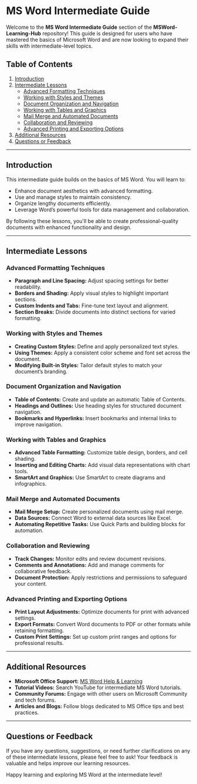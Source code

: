 # MS Word Intermediate Guide

Welcome to the **MS Word Intermediate Guide** section of the **MSWord-Learning-Hub** repository! This guide is designed for users who have mastered the basics of Microsoft Word and are now looking to expand their skills with intermediate-level topics. 

## Table of Contents
1. [Introduction](#introduction)
2. [Intermediate Lessons](#intermediate-lessons)
   - [Advanced Formatting Techniques](#advanced-formatting-techniques)
   - [Working with Styles and Themes](#working-with-styles-and-themes)
   - [Document Organization and Navigation](#document-organization-and-navigation)
   - [Working with Tables and Graphics](#working-with-tables-and-graphics)
   - [Mail Merge and Automated Documents](#mail-merge-and-automated-documents)
   - [Collaboration and Reviewing](#collaboration-and-reviewing)
   - [Advanced Printing and Exporting Options](#advanced-printing-and-exporting-options)
3. [Additional Resources](#additional-resources)
4. [Questions or Feedback](#questions-or-feedback)

---

## Introduction

This intermediate guide builds on the basics of MS Word. You will learn to:
- Enhance document aesthetics with advanced formatting.
- Use and manage styles to maintain consistency.
- Organize lengthy documents efficiently.
- Leverage Word’s powerful tools for data management and collaboration.

By following these lessons, you'll be able to create professional-quality documents with enhanced functionality and design.

---

## Intermediate Lessons

### Advanced Formatting Techniques
- **Paragraph and Line Spacing:** Adjust spacing settings for better readability.
- **Borders and Shading:** Apply visual styles to highlight important sections.
- **Custom Indents and Tabs:** Fine-tune text layout and alignment.
- **Section Breaks:** Divide documents into distinct sections for varied formatting.

### Working with Styles and Themes
- **Creating Custom Styles:** Define and apply personalized text styles.
- **Using Themes:** Apply a consistent color scheme and font set across the document.
- **Modifying Built-in Styles:** Tailor default styles to match your document’s branding.

### Document Organization and Navigation
- **Table of Contents:** Create and update an automatic Table of Contents.
- **Headings and Outlines:** Use heading styles for structured document navigation.
- **Bookmarks and Hyperlinks:** Insert bookmarks and internal links to improve navigation.

### Working with Tables and Graphics
- **Advanced Table Formatting:** Customize table design, borders, and cell shading.
- **Inserting and Editing Charts:** Add visual data representations with chart tools.
- **SmartArt and Graphics:** Use SmartArt to create diagrams and infographics.

### Mail Merge and Automated Documents
- **Mail Merge Setup:** Create personalized documents using mail merge.
- **Data Sources:** Connect Word to external data sources like Excel.
- **Automating Repetitive Tasks:** Use Quick Parts and building blocks for automation.

### Collaboration and Reviewing
- **Track Changes:** Monitor edits and review document revisions.
- **Comments and Annotations:** Add and manage comments for collaborative feedback.
- **Document Protection:** Apply restrictions and permissions to safeguard your content.

### Advanced Printing and Exporting Options
- **Print Layout Adjustments:** Optimize documents for print with advanced settings.
- **Export Formats:** Convert Word documents to PDF or other formats while retaining formatting.
- **Custom Print Settings:** Set up custom print ranges and options for professional results.

---

## Additional Resources

- **Microsoft Office Support:** [MS Word Help & Learning](https://support.microsoft.com/en-us/word)
- **Tutorial Videos:** Search YouTube for intermediate MS Word tutorials.
- **Community Forums:** Engage with other users on Microsoft Community and tech forums.
- **Articles and Blogs:** Follow blogs dedicated to MS Office tips and best practices.

---

## Questions or Feedback

If you have any questions, suggestions, or need further clarifications on any of these intermediate lessons, please feel free to ask! Your feedback is valuable and helps improve our learning resources.

Happy learning and exploring MS Word at the intermediate level!
